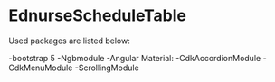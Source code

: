 # EdnurseScheduleTable

Used packages are listed below:

-bootstrap 5
-Ngbmodule <!-- remove -->
-Angular Material:
-CdkAccordionModule
-CdkMenuModule
-ScrollingModule
